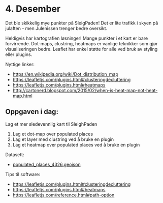 # 4. Desember
Det ble skikkelig mye punkter på SleigPaden! Det er lite trafikk i skyen på julaften - men Julenissen trenger bedre oversikt. 

Heldigvis har kartografien løsninger! Mange punkter i et kart er bare forvirrende. Dot-maps, clustring, heatmaps er vanlige teknikker som gjør visualiseringen bedre. Leaflet har enkel støtte for alle ved bruk av styling eller plugins. 

Nyttige linker:
* https://en.wikipedia.org/wiki/Dot_distribution_map
* https://leafletjs.com/plugins.html#clusteringdecluttering
* https://leafletjs.com/plugins.html#heatmaps
* http://cartonerd.blogspot.com/2015/02/when-is-heat-map-not-heat-map.html

Oppgaven i dag:
---------------
Lag et mer sledevennlig kart til SleighPaden 
1. Lag et dot-map over populated places
1. Lag et layer med clustring ved å bruke en plugin
1. Lag et heatmap over populated places ved å bruke en plugin

Datasett:
* [populated_places_4326.geojson](./populated_places_4326.geojson)



Tips til software:
* https://leafletjs.com/plugins.html#clusteringdecluttering
* https://leafletjs.com/plugins.html#heatmaps
* https://leafletjs.com/reference.html#path-option